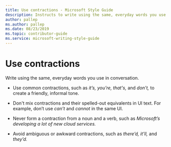 ```yaml
---
title: Use contractions - Microsoft Style Guide
description: Instructs to write using the same, everyday words you use in conversation. Use common contractions, such as it’s, to create a friendly, informal tone.
author: pallep
ms.author: pallep
ms.date: 08/23/2019
ms.topic: contributor-guide
ms.service: microsoft-writing-style-guide
---
```


# Use contractions

Write using the same, everyday words you use in conversation. 

  - Use common contractions, such as *it’s, you’re, that's,* and *don’t,* to create a friendly, informal tone.  
  
  - Don't mix contractions and their spelled-out equivalents in UI text. For example, don’t use *can’t* and *cannot* in the same UI.  
  
  - Never form a contraction from a noun and a verb, such as *Microsoft’s developing a lot of new cloud services.*  
  
  - Avoid ambiguous or awkward contractions, such as *there’d, it’ll,* and *they’d.*
